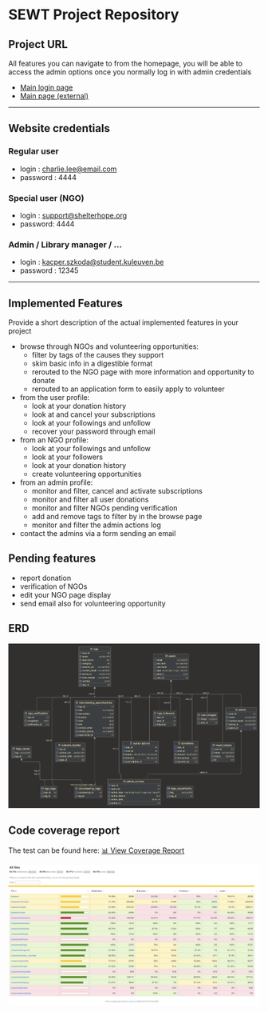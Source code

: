 # SEWT Project Repository

## Project URL
All features you can navigate to from the homepage, you will be able to access the admin options
once you normally log in with admin credentials

* [Main login page](http://10.112.72.28:3000/)
* [Main page (external)](https://ngolib.ddns.net/)

---

## Website credentials
### Regular user
- login : charlie.lee@email.com
- password : 4444
### Special user (NGO)
- login : support@shelterhope.org
- password: 4444
### Admin / Library manager / ...
- login : kacper.szkoda@student.kuleuven.be
- password : 12345

---

## Implemented Features
Provide a short description of the actual implemented features in your project
* browse through NGOs and volunteering opportunities:
  * filter by tags of the causes they support
  * skim basic info in a digestible format
  * rerouted to the NGO page with more information and opportunity to donate
  * rerouted to an application form to easily apply to volunteer
* from the user profile:
  * look at your donation history 
  * look at and cancel your subscriptions
  * look at your followings and unfollow
  * recover your password through email
* from an NGO profile:
  * look at your followings and unfollow
  * look at your followers
  * look at your donation history
  * create volunteering opportunities
* from an admin profile:
  * monitor and filter, cancel and activate subscriptions
  * monitor and filter all user donations
  * monitor and filter NGOs pending verification
  * add and remove tags to filter by in the browse page
  * monitor and filter the admin actions log
* contact the admins via a form sending an email

## Pending features
* report donation
* verification of NGOs
* edit your NGO page display
* send email also for volunteering opportunity

## ERD
![a24sewt406.png](a24sewt406.png)

## Code coverage report
The test can be found here:
[📊 View Coverage Report](https://aj2425-team406-06d71d.pages.gitlab.kuleuven.be/)

![coverage_image.png](coverage_image.png)
